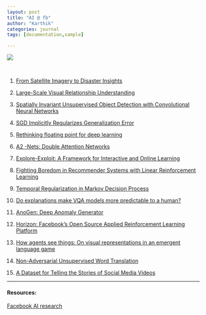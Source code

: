```yaml
---
layout: post
title: "AI @ fb"
author: "Karthik"
categories: journal
tags: [documentation,sample]

---
```




![](https://techcrunch.com/wp-content/uploads/2018/09/Facebook-AI.png?w=730&crop=1)



<br>



1. [From Satellite Imagery to Disaster Insights](https://research.fb.com/publications/from-satellite-imagery-to-disaster-insights/)

2. [Large-Scale Visual Relationship Understanding](https://research.fb.com/publications/large-scale-visual-relationship-understanding/)

3. [Spatially Invariant Unsupervised Object Detection with Convolutional Neural Networks](https://research.fb.com/publications/spatially-invariant-unsupervised-object-detection-with-convolutional-neural-networks/)

4. [SGD Implicitly Regularizes Generalization Error](https://research.fb.com/publications/sgd-implicitly-regularizes-generalization-error/)

5. [Rethinking floating point for deep learning](https://research.fb.com/publications/rethinking-floating-point-for-deep-learning/)

6. [ A2 -Nets: Double Attention Networks](https://research.fb.com/publications/a2-nets-double-attention-networks/)

7. [Explore-Exploit: A Framework for Interactive and Online Learning](https://research.fb.com/publications/explore-exploit-a-framework-for-interactive-and-online-learning/)

8. [Fighting Boredom in Recommender Systems with Linear Reinforcement Learning](https://research.fb.com/publications/fighting-boredom-in-recommender-systems-with-linear-reinforcement-learning/)

9. [Temporal Regularization in Markov Decision Process](https://research.fb.com/publications/temporal-regularization-in-markov-decision-process/)

10. [Do explanations make VQA models more predictable to a human?](https://research.fb.com/publications/do-explanations-make-vqa-models-more-predictable-to-a-human/)

11. [AnoGen: Deep Anomaly Generator](https://research.fb.com/publications/anogen-deep-anomaly-generator/)

12. [Horizon: Facebook’s Open Source Applied Reinforcement Learning Platform](https://research.fb.com/publications/horizon-facebooks-open-source-applied-reinforcement-learning-platform/)

13. [How agents see things: On visual representations in an emergent language game](https://research.fb.com/publications/how-agents-see-things-on-visual-representations-in-an-emergent-language-game/)

14. [Non-Adversarial Unsupervised Word Translation](https://research.fb.com/publications/non-adversarial-unsupervised-word-translation/)

15. [A Dataset for Telling the Stories of Social Media Videos](https://research.fb.com/publications/a-dataset-for-telling-the-stories-of-social-media-videos/)







---

#### Resources:

[Facebook AI research](https://research.fb.com/category/facebook-ai-research/) 